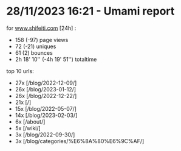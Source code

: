 # 28/11/2023 16:21 - Umami report
for www.shifeiti.com [24h] :

 - 158 (-97) page views
 - 72 (-21) uniques
 - 61 (2) bounces
 - 2h 18' 10'' (-4h 19' 51'') totaltime


top 10 urls:
 - 27x [/blog/2022-12-09/]
 - 26x [/blog/2023-01-12/]
 - 26x [/blog/2022-12-22/]
 - 21x [/]
 - 15x [/blog/2022-05-07/]
 - 14x [/blog/2023-02-03/]
 - 6x [/about/]
 - 5x [/wiki/]
 - 3x [/blog/2022-09-30/]
 - 3x [/blog/categories/%E6%8A%80%E6%9C%AF/]


